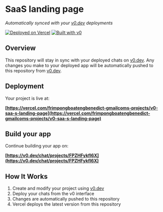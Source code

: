 # SaaS landing page

*Automatically synced with your [v0.dev](https://v0.dev) deployments*

[![Deployed on Vercel](https://img.shields.io/badge/Deployed%20on-Vercel-black?style=for-the-badge&logo=vercel)](https://vercel.com/frimpongboatengbenedict-gmailcoms-projects/v0-saa-s-landing-page)
[![Built with v0](https://img.shields.io/badge/Built%20with-v0.dev-black?style=for-the-badge)](https://v0.dev/chat/projects/FPZHFykfI6X)

## Overview

This repository will stay in sync with your deployed chats on [v0.dev](https://v0.dev).
Any changes you make to your deployed app will be automatically pushed to this repository from [v0.dev](https://v0.dev).

## Deployment

Your project is live at:

**[https://vercel.com/frimpongboatengbenedict-gmailcoms-projects/v0-saa-s-landing-page](https://vercel.com/frimpongboatengbenedict-gmailcoms-projects/v0-saa-s-landing-page)**

## Build your app

Continue building your app on:

**[https://v0.dev/chat/projects/FPZHFykfI6X](https://v0.dev/chat/projects/FPZHFykfI6X)**

## How It Works

1. Create and modify your project using [v0.dev](https://v0.dev)
2. Deploy your chats from the v0 interface
3. Changes are automatically pushed to this repository
4. Vercel deploys the latest version from this repository